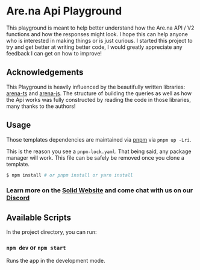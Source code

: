# Are.na Api Playground

This playground is meant to help better understand how the Are.na API / V2 functions and how the responses might look. I hope this can help anyone who is interested in making things or is just curious. I started this project to try and get better at writing better code, I would greatly appreciate any feedback I can get on how to improve!

## Acknowledgements

This Playground is heavily influenced by the beautifully written libraries: [arena-ts](https://github.com/e-e-e/arena-ts) and [arena-js](https://github.com/ivangreene/arena-js). The structure of building the queries as well as how the Api works was fully constructed by reading the code in those libraries, many thanks to the authors! 

## Usage

Those templates dependencies are maintained via [pnpm](https://pnpm.io) via `pnpm up -Lri`.

This is the reason you see a `pnpm-lock.yaml`. That being said, any package manager will work. This file can be safely be removed once you clone a template.

```bash
$ npm install # or pnpm install or yarn install
```

### Learn more on the [Solid Website](https://solidjs.com) and come chat with us on our [Discord](https://discord.com/invite/solidjs)

## Available Scripts

In the project directory, you can run:

### `npm dev` or `npm start`

Runs the app in the development mode.<br>
